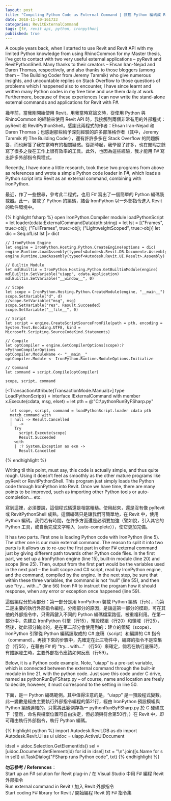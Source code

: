 ```yaml
---
layout: post
title: "Compiling Python Code as External Command | 裝載 Python 編碼成 Revit 外部程式"
date: 2018-11-10-161733 
categories: RevitExternalCommand
tags: [f#, revit api, python, ironpython]
published: true
---
```

A couple years back, when I started to use Revit and Revit API with my limited Python knowledge from using RhinoCommon for my Master thesis, I’ve got to contact with two very useful external applications – pyRevit and RevitPythonShell. Many thanks to their creators – Ehsan Iran-Nejad and Daren Thomas, respectively, and also thanks to those bloggers (among them – The Building Coder from Jeremy Tammik) who give numerous insights, and uncountable replies on Stack Overflow to those questions of problems which I happened also to encounter, I have since learnt and written many Python codes in my free time and use them daily at work. Furthermore, because of these experiences I can now write the stand-alone external commands and applications for Revit with F#.

幾年前，當我剛開始使用 Revit，用我當時寫論文時，從使用 Python 與 RhinoCommon 的經驗來使用 Revit API 時，我接觸到兩個非常有用的外部程式：pyRevit 和 RevitPythonShell。感謝此兩程式的作者：Ehsan Iran-Nejad 和 Daren Thomas；也感謝那些給予深刻經驗的許多部落格作者（其中，Jeremy Tammik 的 The Building Coder），還有許許多多在 Stack Overflow 的問題解答，而也解答了我在當時有的相關疑惑。從那時起，我學習了許多，也在閒暇之餘寫了很多之後在工作上很有效率的工具。此外，也因為這些經驗，我才能用 F# 寫出許多外部指令與程式。

Recently, I have done a little research,  took these two programs from above as references and wrote a simple Python code loader in F#, which loads a Python script into Revit as an external command, combining with IronPython.

最近，作了一些搜尋，參考此二程式，也用 F# 寫出了一個簡單的 Python 編碼裝載器。此一，裝載了 Python 的編碼，結合 IronPython 以一外部指令進入 Revit 的軟件環境中。

{% highlight fsharp %}
open IronPython.Compiler
module loadPythonScript =
  let loader(cdata:ExternalCommandData)(pth:string) =
    let lst = [("Frames", true:>obj); ("FullFrames", true:>obj); ("LightweightScoped", true:>obj)]
    let dic = Seq.ofList lst |> dict

    // IronPython Engine
    let engine = IronPython.Hosting.Python.CreateEngine(options = dic)
    engine.Runtime.LoadAssembly(typeof<Autodesk.Revit.DB.Document>.Assembly)
    engine.Runtime.LoadAssembly(typeof<Autodesk.Revit.UI.Result>.Assembly)

    // Builtin Module
    let mdlBuiltin = IronPython.Hosting.Python.GetBuiltinModule(engine)
    mdlBuiltin.SetVariable("uiapp", cdata.Application)
    mdlBuiltin.SetVariable("__window__", 0)

    // Scope
    let scope = IronPython.Hosting.Python.CreateModule(engine, "__main__")
    scope.SetVariable("d", d)
    //scope.SetVariable("msg", msg)
    scope.SetVariable("res", Result.Succeeded)
    scope.SetVariable("__file__", 0)

    // Script
    let script = engine.CreateScriptSourceFromFile(path = pth, encoding = System.Text.Encoding.UTF8, kind = Microsoft.Scripting.SourceCodeKind.Statements)

    // Compile
    let optCompiler = engine.GetCompilerOptions(scope):?>PythonCompilerOptions
    optCompiler.ModuleName <- "__main__"
    optCompiler.Module <- IronPython.Runtime.ModuleOptions.Initialize

    // Command
    let command = script.Compile(optCompiler)

    scope, script, command

[<TransactionAttribute(TransactionMode.Manual)>]
type LoadPythonScript() =
  interface IExternalCommand with 
    member x.Execute(cdata, msg, elset) =
      let pth = @"C:\pythonRunByFSharp.py"

      let scope, script, command = loadPythonScript.loader cdata pth
      match command with
      | null -> Result.Cancelled
      | _ ->
        try
          script.Execute(scope)
          Result.Succeeded
        with
        | :? System.Exception as exn ->
          Result.Cancelled
{% endhighlight %}

Writing til this point, must say, this code is actually simple, and thus quite rough. Using it doesn’t feel as smoothly as the other mature programs like pyRevit or RevitPythonShell. This program just simply loads the Python code through IronPython into Revit. Once we have time, there are many points to be improved, such as importing other Python tools or auto-completion… etc.

寫到這裡，必須要說，這個程式碼還是相當粗糙。使用起來，還是沒有像 pyRevit 或 RevitPythonShell 成熟。這個編碼只是讓我們可簡單地，在 Revit 中，使用 Python 編碼。我們若有時間，在許多方面還是必須要加強（譬如說，引入其它的 Python 工具，或自動完成文字輸入（auto-complete）），使它更加完備。

It has two parts. First one is loading Python code with IronPython (line 5). The other one is our main external command. The reason to split it into two parts is it allows us to re-use the first part in other F# external command just by giving different path towards other Python code files. In the first part, we set up a IronPython engine (line 15), built-in module (line 20) and scope (line 25). Then, output from the first part would be the variables used in the next part – the built scope and C# script, read by IronPython engine, and the command, compiled by the engine. In the next step, be sure that within these three variables, the command is not “null” (line 55), and then use “try… with…” (line 56) from F# to instruct the program how it should response, when any error or exception once happened (line 59).

這個編程分於兩部分：第一部分是用 IronPython 裝載 Python 編碼（行5），而第二是主要的執行外部指令編程。分兩部分的原因，是讓這第一部分的模距，可在其他的外部指令中，只需再鍵入不同的 Python 編碼檔案路徑，被重複利用。在第一部分中，先建立 IronPython 引擎（行15），預設模組（行20）和領域（行25），然後，從此部分輸出的，是在第二部分會使用到的：建立的領域（scope）、IronPython 引擎從 Python 編碼讀取成的 C# 底稿（script）和編譯的 C# 指令（command）。再接下來的步驟中，先確定在此三物件中，編譯的指令不是空集合（行55），在藉由 F# 的 “try… with…” （行56）來確定，倘若在執行底稿時，有錯誤發生時，主要外部指令應該如何反應（行59）。

Below, it is a Python code example. Note, “uiapp” is a pre-set variable, which is connected between the external command through the built-in module in line 21, with the python code. Just save this code under C drive, named as pythonRunByFSharp.py – of course, name and location are freely to decide, however, it must correspond to the setting in line 50.

下面，是一 Python 編碼範例。其中值得注意的是，“uiapp” 是一預設程式變數。此一變數是經由主要執行外部指令編程的第21行，經由 IronPython 預設模組與 Python 編碼連結的。只需將此範例存為一 pythonRunByFSharp.py 於 C 硬碟底下（當然，命名與檔案位置可自由決定，但必須與符合第50行。）在 Revit 中，即可藉由執行外部指令，執行 Python 編碼。

{% highlight python %}
import Autodesk.Revit.DB as db
import Autodesk.Revit.UI as ui
uidoc = uiapp.ActiveUIDocument

idsel = uidoc.Selection.GetElementIds()
sel = [uidoc.Document.GetElement(id) for id in idsel]
txt = "\n".join([s.Name for s in sel])
ui.TaskDialog("FSharp runs Python code", txt)
{% endhighlight %}

**勿忘參考 / References**：  
Start up an F# solution for Revit plug-in / 在 Visual Studio 中用 F# 編程 Revit 外部指令  
Run external command in Revit / 加入 Revit 外部指令  
Start coding F# library for Revit / 開始編程 Revit 的 F# 指令集  